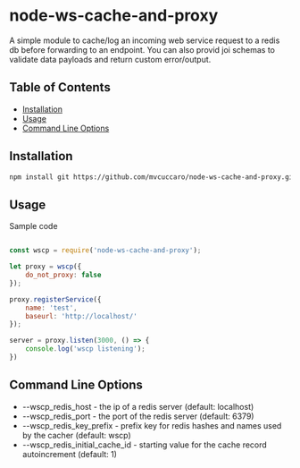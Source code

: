 # node-ws-cache-and-proxy
A simple module to cache/log an incoming web service request to a redis db before forwarding to an endpoint. You can also provid joi schemas to validate data payloads and return custom error/output.


## Table of Contents

- [Installation](#installation)
- [Usage](#usage)
- [Command Line Options](#command%20line%options)

## Installation

```sh
npm install git https://github.com/mvcuccaro/node-ws-cache-and-proxy.git
```

## Usage

Sample code

```javascript

const wscp = require('node-ws-cache-and-proxy');

let proxy = wscp({
	do_not_proxy: false
});

proxy.registerService({
	name: 'test',
	baseurl: 'http://localhost/'
});

server = proxy.listen(3000, () => {
	console.log('wscp listening');
})

```

## Command Line Options

- --wscp_redis_host - the ip of a redis server (default: localhost)
- --wscp_redis_port - the port of the redis server (default: 6379)
- --wscp_redis_key_prefix - prefix key for redis hashes and names used by the cacher (default: wscp)
- --wscp_redis_initial_cache_id - starting value for the cache record autoincrement (default: 1)
